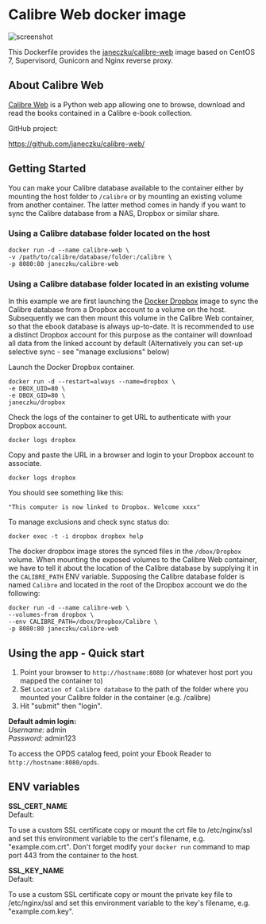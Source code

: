 # Calibre Web docker image

![screenshot](https://raw.githubusercontent.com/janeczku/docker-calibre-web/master/screenshot.png)

This Dockerfile provides the [janeczku/calibre-web](https://registry.hub.docker.com/u/janeczku/calibre-web/) image based on CentOS 7, Supervisord, Gunicorn and Nginx reverse proxy.

## About Calibre Web

[Calibre Web](https://github.com/janeczku/calibre-web/) is a Python web app allowing one to browse, download and read the books contained in a Calibre e-book collection.

GitHub project:

https://github.com/janeczku/calibre-web/

## Getting Started

You can make your Calibre database available to the container either by mounting the host folder to `/calibre` or by mounting an existing volume from another container. The latter method comes in handy if you want to sync the Calibre database from a NAS, Dropbox or similar share.

### Using a Calibre database folder located on the host

    docker run -d --name calibre-web \
    -v /path/to/calibre/database/folder:/calibre \
    -p 8080:80 janeczku/calibre-web

### Using a Calibre database folder located in an existing volume
In this example we are first launching the [Docker Dropbox](https://registry.hub.docker.com/u/janeczku/dropbox/) image to sync the Calibre database from a Dropbox account to a volume on the host. Subsequently we can then mount this volume in the Calibre Web container, so that the ebook database is always up-to-date. It is recommended to use a distinct Dropbox account for this purpose as the container will download all data from the linked account by default (Alternatively you can set-up selective sync - see "manage exclusions" below)

Launch the Docker Dropbox container.

    docker run -d --restart=always --name=dropbox \
    -e DBOX_UID=80 \
    -e DBOX_GID=80 \
    janeczku/dropbox

Check the logs of the container to get URL to authenticate with your Dropbox account.

	docker logs dropbox

Copy and paste the URL in a browser and login to your Dropbox account to associate.

	docker logs dropbox

You should see something like this:

	"This computer is now linked to Dropbox. Welcome xxxx"

To manage exclusions and check sync status do:

	docker exec -t -i dropbox dropbox help

The docker dropbox image stores the synced files in the `/dbox/Dropbox` volume. When mounting the exposed volumes to the Calibre Web container, we have to tell it about the location of the Calibre database by supplying it in the `CALIBRE_PATH` ENV variable. Supposing the Calibre database folder is named `Calibre` and located in the root of the Dropbox account we do the following:

	docker run -d --name calibre-web \
	--volumes-from dropbox \
	--env CALIBRE_PATH=/dbox/Dropbox/Calibre \
	-p 8080:80 janeczku/calibre-web

## Using the app - Quick start

1. Point your browser to `http://hostname:8080` (or whatever host port you mapped the container to)
2. Set `Location of Calibre database` to the path of the folder where you mounted your Calibre folder in the container (e.g. /calibre)
3. Hit "submit" then "login".  

**Default admin login:**    
*Username:* admin   
*Password:* admin123
       
To access the OPDS catalog feed, point your Ebook Reader to `http://hostname:8080/opds`.

## ENV variables

**SSL_CERT_NAME**  
Default: ` `    

To use a custom SSL certificate copy or mount the crt file to /etc/nginx/ssl and set this environment variable to the cert's filename, e.g. "example.com.crt". Don't forget modify your `docker run` command to map port 443 from the container to the host.

**SSL_KEY_NAME**  
Default: ` `    

To use a custom SSL certificate copy or mount the private key file to /etc/nginx/ssl and set this environment variable to the key's filename, e.g. "example.com.key".
